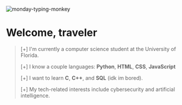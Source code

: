 ![monday-typing-monkey](https://github.com/helloimsanti/helloimsanti/assets/80968125/3e131a82-6395-45c1-be9f-9f395330c966)

# Welcome, traveler

> [+] I'm currently a computer science student at the University of Florida.
>
> [+] I know a couple languages: **Python**, **HTML**, **CSS**, **JavaScript**
>
> [+] I want to learn **C**, **C++**, and **SQL** (idk im bored).
>
> [+] My tech-related interests include cybersecurity and artificial intelligence.

